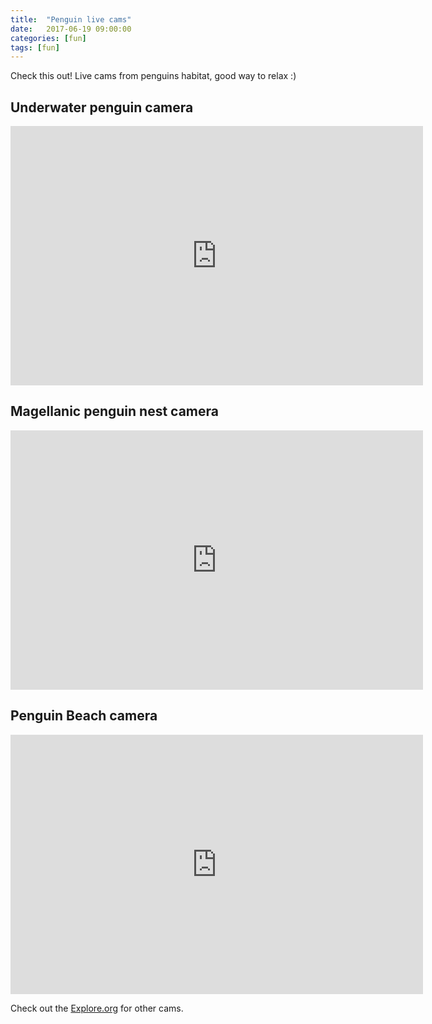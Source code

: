 ```yaml
---
title:  "Penguin live cams"
date:   2017-06-19 09:00:00
categories: [fun]
tags: [fun]
---
```


Check this out! Live cams from penguins habitat, good way to relax :)

Underwater penguin camera
-------------------------
<iframe width="660" height="415" src="https://www.youtube.com/embed/muv29jLpEnA" frameborder="0"> </iframe>


Magellanic penguin nest camera
------------------------------
<iframe width="660" height="415" src="https://www.youtube.com/embed/_rx-ltbfuio" frameborder="0"> </iframe>


Penguin Beach camera
--------------------
<iframe width="660" height="415" src="https://www.youtube.com/embed/9rwGmKbtSQ8" frameborder="0"> </iframe>


Check out the [Explore.org][explore] for other cams.

  [explore]:      http://explore.org
